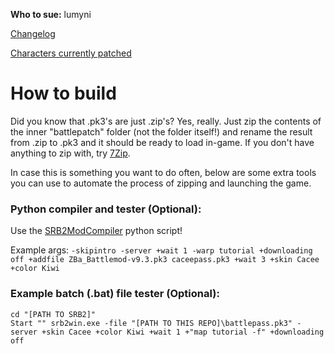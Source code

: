 **Who to sue:** lumyni

[Changelog](https://github.com/felixLumyni/battlepass/blob/main/battlepass/changelog.txt)

[Characters currently patched](https://github.com/users/felixLumyni/projects/2)
# How to build
Did you know that .pk3's are just .zip's? Yes, really. Just zip the contents of the inner "battlepatch" folder (not the folder itself!) and rename the result from .zip to .pk3 and it should be ready to load in-game. If you don't have anything to zip with, try [7Zip](https://www.7-zip.org/).

In case this is something you want to do often, below are some extra tools you can use to automate the process of zipping and launching the game.

### Python compiler and tester (Optional):

Use the [SRB2ModCompiler](https://github.com/felixLumyni/SRB2ModCompiler2) python script!

Example args: ``-skipintro -server +wait 1 -warp tutorial +downloading off +addfile ZBa_Battlemod-v9.3.pk3 caceepass.pk3 +wait 3 +skin Cacee +color Kiwi``

### Example batch (.bat) file tester (Optional):

```
cd "[PATH TO SRB2]"
Start "" srb2win.exe -file "[PATH TO THIS REPO]\battlepass.pk3" -server +skin Cacee +color Kiwi +wait 1 +"map tutorial -f" +downloading off
```
